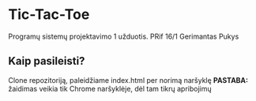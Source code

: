 # Tic-Tac-Toe
Programų sistemų projektavimo 1 užduotis. PRif 16/1 Gerimantas Pukys
## Kaip pasileisti?
Clone repozitoriją, paleidžiame index.html per norimą naršyklę
**PASTABA:** žaidimas veikia tik Chrome naršyklėje, dėl tam tikrų apribojimų

